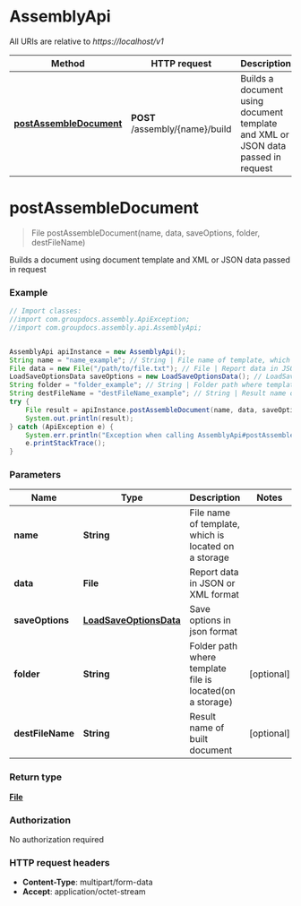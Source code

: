 # AssemblyApi

All URIs are relative to *https://localhost/v1*

Method | HTTP request | Description
------------- | ------------- | -------------
[**postAssembleDocument**](AssemblyApi.md#postAssembleDocument) | **POST** /assembly/{name}/build | Builds a document using document template and XML or JSON data passed in request


<a name="postAssembleDocument"></a>
# **postAssembleDocument**
> File postAssembleDocument(name, data, saveOptions, folder, destFileName)

Builds a document using document template and XML or JSON data passed in request

### Example
```java
// Import classes:
//import com.groupdocs.assembly.ApiException;
//import com.groupdocs.assembly.api.AssemblyApi;


AssemblyApi apiInstance = new AssemblyApi();
String name = "name_example"; // String | File name of template, which is located on a storage
File data = new File("/path/to/file.txt"); // File | Report data in JSON or XML format
LoadSaveOptionsData saveOptions = new LoadSaveOptionsData(); // LoadSaveOptionsData | Save options in json format
String folder = "folder_example"; // String | Folder path where template file is located(on a storage)
String destFileName = "destFileName_example"; // String | Result name of built document
try {
    File result = apiInstance.postAssembleDocument(name, data, saveOptions, folder, destFileName);
    System.out.println(result);
} catch (ApiException e) {
    System.err.println("Exception when calling AssemblyApi#postAssembleDocument");
    e.printStackTrace();
}
```

### Parameters

Name | Type | Description  | Notes
------------- | ------------- | ------------- | -------------
 **name** | **String**| File name of template, which is located on a storage |
 **data** | **File**| Report data in JSON or XML format |
 **saveOptions** | [**LoadSaveOptionsData**](LoadSaveOptionsData.md)| Save options in json format |
 **folder** | **String**| Folder path where template file is located(on a storage) | [optional]
 **destFileName** | **String**| Result name of built document | [optional]

### Return type

[**File**](File.md)

### Authorization

No authorization required

### HTTP request headers

 - **Content-Type**: multipart/form-data
 - **Accept**: application/octet-stream


